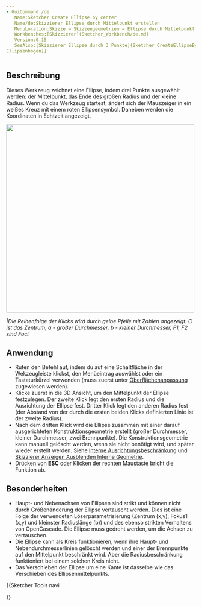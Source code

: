 ```yaml
---
- GuiCommand:/de
   Name:Sketcher Create Ellipse by center
   Name/de:Skizzierer Ellipse durch Mittelpunkt erstellen
   MenuLocation:Skizze → Skizzengeometrien → Ellipse durch Mittelpunkt erstellen
   Workbenches:[Skizzierer](Sketcher_Workbench/de.md)
   Version:0.15
   SeeAlso:[Skizzierer Ellipse durch 3 Punkte](Sketcher_CreateEllipseBy3Points/de.md), [Skizzierer Kreis](Sketcher_CreateCircle/de.md), [[Sketcher_CreateArcOfEllipse/de|Skizzierer
Ellipsenbogen]]
---
```


## Beschreibung

Dieses Werkzeug zeichnet eine Ellipse, indem drei Punkte ausgewählt werden: der Mittelpunkt, das Ende des großen Radius und der kleine Radius. Wenn du das Werkzeug startest, ändert sich der Mauszeiger in ein weißes Kreuz mit einem roten Ellipsensymbol. Daneben werden die Koordinaten in Echtzeit angezeigt.

<img alt="" src=images/Sketcher_EllipseExample1.png‎  style="width:500px;">


*|Die Reihenfolge der Klicks wird durch gelbe Pfeile mit Zahlen angezeigt. C ist das Zentrum, a - großer Durchmesser, b - kleiner Durchmesser, F1, F2 sind Foci.*

## Anwendung

-   Rufen den Befehl auf, indem du auf eine Schaltfläche in der Wekzeugleiste klickst, den Menüeintrag auswählst oder ein Tastaturkürzel verwenden (muss zuerst unter [Oberflächenanpassung](Interface_Customization/de.md) zugewiesen werden).
-   Klicke zuerst in die 3D Ansicht, um den Mittelpunkt der Ellipse festzulegen. Der zweite Klick legt den ersten Radius und die Ausrichtung der Ellipse fest. Dritter Klick legt den anderen Radius fest (der Abstand von der durch die ersten beiden Klicks definierten Linie ist der zweite Radius).
-   Nach dem dritten Klick wird die Ellipse zusammen mit einer darauf ausgerichteten Konstruktionsgeometrie erstellt (großer Durchmesser, kleiner Durchmesser, zwei Brennpunkte). Die Konstruktionsgeometrie kann manuell gelöscht werden, wenn sie nicht benötigt wird, und später wieder erstellt werden. Siehe [Interne Ausrichtungsbeschränkung](Sketcher_ConstrainInternalAlignment/de.md) und [Skizzierer Anzeigen Ausblenden Interne Geometrie](Sketcher_RestoreInternalAlignmentGeometry/de.md).
-   Drücken von **ESC** oder Klicken der rechten Maustaste bricht die Funktion ab.

## Besonderheiten

-   Haupt- und Nebenachsen von Ellipsen sind strikt und können nicht durch Größenänderung der Ellipse vertauscht werden. Dies ist eine Folge der verwendeten Löserparametrisierung (Zentrum (x,y), Fokus1 (x,y) und kleinster Radiuslänge (b)) und des ebenso strikten Verhaltens von OpenCascade. Die Ellipse muss gedreht werden, um die Achsen zu vertauschen.
-   Die Ellipse kann als Kreis funktionieren, wenn ihre Haupt- und Nebendurchmesserlinien gelöscht werden und einer der Brennpunkte auf den Mittelpunkt beschränkt wird. Aber die Radiusbeschränkung funktioniert bei einem solchen Kreis nicht.
-   Das Verschieben der Ellipse um eine Kante ist dasselbe wie das Verschieben des Ellipsenmittelpunkts.





{{Sketcher Tools navi

}}  
